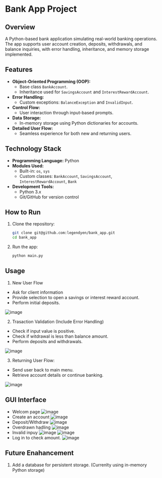 # Bank App Project

## Overview
A Python-based bank application simulating real-world banking operations. The app supports user account creation, deposits, withdrawals, and balance inquiries, with error handling, inheritance, and memory storage implemented.

## Features
- **Object-Oriented Programming (OOP):**
  - Base class `BankAccount`.
  - Inheritance used for `SavingsAccount` and `InterestRewardAccount`.
- **Error Handling:**
  - Custom exceptions: `BalanceException` and `InvalidInput`.
- **Control Flow:**
  - User interaction through input-based prompts.
- **Data Storage:**
  - In-memory storage using Python dictionaries for accounts.
- **Detailed User Flow:**
  - Seamless experience for both new and returning users.

## Technology Stack
- **Programming Language:** Python
- **Modules Used:**
  - Built-in: `os`, `sys`
  - Custom classes: `BankAccount`, `SavingsAccount`, `InterestRewardAccount`, `Bank`
- **Development Tools:**
  - Python 3.x
  - Git/GitHub for version control

## How to Run
1. Clone the repository:
   ```bash
   git clone git@github.com:legendyen/bank_app.git
   cd bank_app

2. Run the app:
   ```bash
   python main.py

## Usage
1. New User Flow
- Ask for client information
- Provide selection to open a savings or interest reward account.
- Perform initial deposits.

![image](https://github.com/user-attachments/assets/a5b9cfbf-dc85-4b92-98f6-55572503b6cf)

2. Trasaction Validation (Include Error Handling)
- Check if input value is positive.
- Check if witdrawal is less than balance amount.
- Perform deposits and withdrawals.

![image](https://github.com/user-attachments/assets/9a2b0880-2fd1-41d3-bca7-b9fd7d15e3a8)

3. Returning User Flow:
- Send user back to main menu.
- Retrieve account details or continue banking.

![image](https://github.com/user-attachments/assets/3f1d80d2-450c-4247-9b3d-e3da1c359aa4)

## GUI Interface
- Welcom page
![image](https://github.com/user-attachments/assets/e3853868-77e6-410b-83d0-f6422d22a0af)
- Create an account
![image](https://github.com/user-attachments/assets/0a67b326-1aa7-463c-b865-72571e45f54e)
- Deposit/Withdraw
![image](https://github.com/user-attachments/assets/304e3c2e-d56c-4c03-bf40-1fba3e776d00)
- Overdrawn hadling
![image](https://github.com/user-attachments/assets/daf90333-3025-4ca2-9f31-931c673d6f45)
- Invalid inpuy
![image](https://github.com/user-attachments/assets/2953bca0-d5a7-40b3-9702-6fd2c851b09a)
![image](https://github.com/user-attachments/assets/b511d7ff-734a-42ef-a235-18df68873991)
- Log in to check amount.
![image](https://github.com/user-attachments/assets/7272e211-5daa-4d50-b2e2-729778cfb21d)

## Future Enahancement
1. Add a database for persistent storage. (Currenlty using in-memory Python storage)


   
